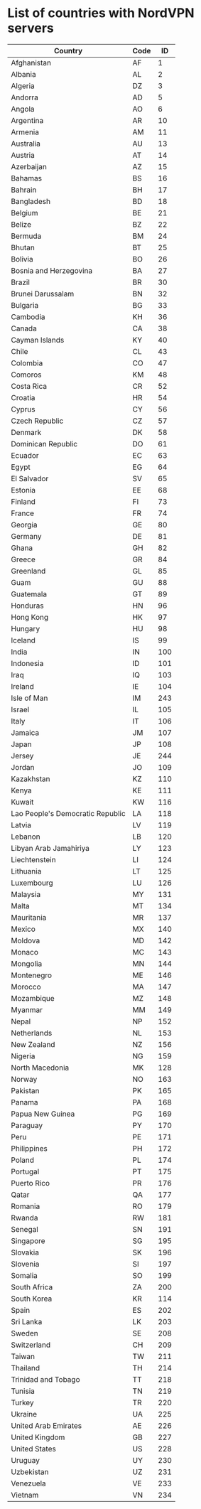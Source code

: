 # List of countries with NordVPN servers

Country | Code | ID
--- | --- | ---
Afghanistan | AF | 1
Albania | AL | 2
Algeria | DZ | 3
Andorra | AD | 5
Angola | AO | 6
Argentina | AR | 10
Armenia | AM | 11
Australia | AU | 13
Austria | AT | 14
Azerbaijan | AZ | 15
Bahamas | BS | 16
Bahrain | BH | 17
Bangladesh | BD | 18
Belgium | BE | 21
Belize | BZ | 22
Bermuda | BM | 24
Bhutan | BT | 25
Bolivia | BO | 26
Bosnia and Herzegovina | BA | 27
Brazil | BR | 30
Brunei Darussalam | BN | 32
Bulgaria | BG | 33
Cambodia | KH | 36
Canada | CA | 38
Cayman Islands | KY | 40
Chile | CL | 43
Colombia | CO | 47
Comoros | KM | 48
Costa Rica | CR | 52
Croatia | HR | 54
Cyprus | CY | 56
Czech Republic | CZ | 57
Denmark | DK | 58
Dominican Republic | DO | 61
Ecuador | EC | 63
Egypt | EG | 64
El Salvador | SV | 65
Estonia | EE | 68
Finland | FI | 73
France | FR | 74
Georgia | GE | 80
Germany | DE | 81
Ghana | GH | 82
Greece | GR | 84
Greenland | GL | 85
Guam | GU | 88
Guatemala | GT | 89
Honduras | HN | 96
Hong Kong | HK | 97
Hungary | HU | 98
Iceland | IS | 99
India | IN | 100
Indonesia | ID | 101
Iraq | IQ | 103
Ireland | IE | 104
Isle of Man | IM | 243
Israel | IL | 105
Italy | IT | 106
Jamaica | JM | 107
Japan | JP | 108
Jersey | JE | 244
Jordan | JO | 109
Kazakhstan | KZ | 110
Kenya | KE | 111
Kuwait | KW | 116
Lao People's Democratic Republic | LA | 118
Latvia | LV | 119
Lebanon | LB | 120
Libyan Arab Jamahiriya | LY | 123
Liechtenstein | LI | 124
Lithuania | LT | 125
Luxembourg | LU | 126
Malaysia | MY | 131
Malta | MT | 134
Mauritania | MR | 137
Mexico | MX | 140
Moldova | MD | 142
Monaco | MC | 143
Mongolia | MN | 144
Montenegro | ME | 146
Morocco | MA | 147
Mozambique | MZ | 148
Myanmar | MM | 149
Nepal | NP | 152
Netherlands | NL | 153
New Zealand | NZ | 156
Nigeria | NG | 159
North Macedonia | MK | 128
Norway | NO | 163
Pakistan | PK | 165
Panama | PA | 168
Papua New Guinea | PG | 169
Paraguay | PY | 170
Peru | PE | 171
Philippines | PH | 172
Poland | PL | 174
Portugal | PT | 175
Puerto Rico | PR | 176
Qatar | QA | 177
Romania | RO | 179
Rwanda | RW | 181
Senegal | SN | 191
Singapore | SG | 195
Slovakia | SK | 196
Slovenia | SI | 197
Somalia | SO | 199
South Africa | ZA | 200
South Korea | KR | 114
Spain | ES | 202
Sri Lanka | LK | 203
Sweden | SE | 208
Switzerland | CH | 209
Taiwan | TW | 211
Thailand | TH | 214
Trinidad and Tobago | TT | 218
Tunisia | TN | 219
Turkey | TR | 220
Ukraine | UA | 225
United Arab Emirates | AE | 226
United Kingdom | GB | 227
United States | US | 228
Uruguay | UY | 230
Uzbekistan | UZ | 231
Venezuela | VE | 233
Vietnam | VN | 234
